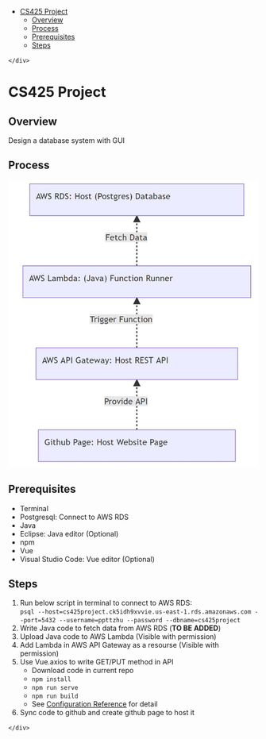 <!DOCTYPE html>
<html>

<head>
  <meta charset="utf-8">
  <meta name="viewport" content="width=device-width, initial-scale=1.0">
  <title>cs425project</title>
  <link rel="stylesheet" href="https://stackedit.io/style.css" />
</head>

<body class="stackedit">
  <div class="stackedit__left">
    <div class="stackedit__toc">
      
<ul>
<li><a href="#cs425-project">CS425 Project</a>
<ul>
<li><a href="#overview">Overview</a></li>
<li><a href="#process">Process</a></li>
<li><a href="#prerequisites">Prerequisites</a></li>
<li><a href="#steps">Steps</a></li>
</ul>
</li>
</ul>

    </div>
  </div>
  <div class="stackedit__right">
    <div class="stackedit__html">
      <h1 id="cs425-project">CS425 Project</h1>
<h2 id="overview">Overview</h2>
<p>Design a database system with GUI</p>
<h2 id="process">Process</h2>
<!-- &#10;```mermaid&#10;graph BT &#10;A[Github Page: Host Website Page]-.Provide API.-&gt;B[AWS API Gateway: Host REST API]&#10;B-.Trigger Function.-&gt;C[&#34;AWS Lambda: (Java) Function Runner&#34;]&#10;C-.Fetch Data.-&gt;D[&#34;AWS RDS: Host (Postgres) Database&#34;]&#10;```&#10;-->
<p><img src="https://github.com/ppttzhu/cs425project/blob/master/db%20process.jpg" alt="Image of DatabaseProcess"></p>
<h2 id="prerequisites">Prerequisites</h2>
<ul>
<li>Terminal</li>
<li>Postgresql: Connect to AWS RDS</li>
<li>Java</li>
<li>Eclipse: Java editor (Optional)</li>
<li>npm</li>
<li>Vue</li>
<li>Visual Studio Code: Vue editor (Optional)</li>
</ul>
<h2 id="steps">Steps</h2>
<ol>
<li>Run below script in terminal to connect to AWS RDS:<br>
<code>psql --host=cs425project.ck5idh9xvvie.us-east-1.rds.amazonaws.com --port=5432 --username=ppttzhu --password --dbname=cs425project</code></li>
<li>Write Java code to fetch data from AWS RDS (<strong>TO BE ADDED</strong>)</li>
<li>Upload Java code to AWS Lambda (Visible with permission)</li>
<li>Add Lambda in AWS API Gateway as a resourse (Visible with permission)</li>
<li>Use Vue.axios to write GET/PUT method in API
<ul>
<li>Download code in current repo</li>
<li><code>npm install</code></li>
<li><code>npm run serve</code></li>
<li><code>npm run build</code></li>
<li>See <a href="https://cli.vuejs.org/config/">Configuration Reference</a> for detail</li>
</ul>
</li>
<li>Sync code to github and create github page to host it</li>
</ol>

    </div>
  </div>
</body>

</html>
